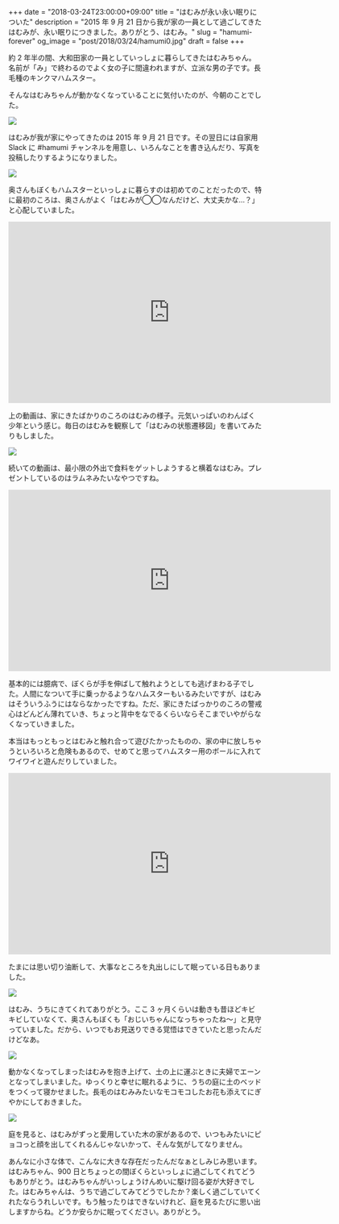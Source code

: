 +++
date = "2018-03-24T23:00:00+09:00"
title = "はむみが永い永い眠りについた"
description = "2015 年 9 月 21 日から我が家の一員として過ごしてきたはむみが、永い眠りにつきました。ありがとう、はむみ。"
slug = "hamumi-forever"
og_image = "post/2018/03/24/hamumi0.jpg"
draft = false
+++

約 2 年半の間、大和田家の一員としていっしょに暮らしてきたはむみちゃん。名前が「み」で終わるのでよく女の子に間違われますが、立派な男の子です。長毛種のキンクマハムスター。

そんなはむみちゃんが動かなくなっていることに気付いたのが、今朝のことでした。

<img src="/post/2018/03/24/hamumi0.jpg">

はむみが我が家にやってきたのは 2015 年 9 月 21 日です。その翌日には自家用 Slack に #hamumi チャンネルを用意し、いろんなことを書き込んだり、写真を投稿したりするようになりました。

<img src="/post/2018/03/24/hamumi-report.png">

奥さんもぼくもハムスターといっしょに暮らすのは初めてのことだったので、特に最初のころは、奥さんがよく「はむみが◯◯なんだけど、大丈夫かな…？」と心配していました。

<iframe src="https://player.vimeo.com/video/148823831" width="640" height="360" frameborder="0" webkitallowfullscreen mozallowfullscreen allowfullscreen></iframe>

上の動画は、家にきたばかりのころのはむみの様子。元気いっぱいのわんぱく少年という感じ。毎日のはむみを観察して「はむみの状態遷移図」を書いてみたりもしました。

<img src="/post/2018/03/24/state-machine.jpg">

続いての動画は、最小限の外出で食料をゲットしようすると横着なはむみ。プレゼントしているのはラムネみたいなやつですね。

<iframe src="https://player.vimeo.com/video/173290197" width="640" height="360" frameborder="0" webkitallowfullscreen mozallowfullscreen allowfullscreen></iframe>

基本的には臆病で、ぼくらが手を伸ばして触れようとしても逃げまわる子でした。人間になついて手に乗っかるようなハムスターもいるみたいですが、はむみはそういうふうにはならなかったですね。ただ、家にきたばっかりのころの警戒心はどんどん薄れていき、ちょっと背中をなでるくらいならそこまでいやがらなくなっていきました。

本当はもっともっとはむみと触れ合って遊びたかったものの、家の中に放しちゃうといろいろと危険もあるので、せめてと思ってハムスター用のボールに入れてワイワイと遊んだりしていました。

<iframe src="https://player.vimeo.com/video/261622846" width="640" height="360" frameborder="0" webkitallowfullscreen mozallowfullscreen allowfullscreen></iframe>

たまには思い切り油断して、大事なところを丸出しにして眠っている日もありました。

<img src="/post/2018/03/24/tamami.jpg">

はむみ、うちにきてくれてありがとう。ここ 3 ヶ月くらいは動きも昔ほどキビキビしていなくて、奥さんもぼくも「おじいちゃんになっちゃったね〜」と見守っていました。だから、いつでもお見送りできる覚悟はできていたと思ったんだけどなあ。

<img src="/post/2018/03/24/hamumi1.jpg">

動かなくなってしまったはむみを抱き上げて、土の上に運ぶときに夫婦でエーンとなってしまいました。ゆっくりと幸せに眠れるように、うちの庭に土のベッドをつくって寝かせました。長毛のはむみみたいなモコモコしたお花も添えてにぎやかにしておきました。

<img src="/post/2018/03/24/hamumi-grave.jpg">

庭を見ると、はむみがずっと愛用していた木の家があるので、いつもみたいにピョコっと顔を出してくれるんじゃないかって、そんな気がしてなりません。

あんなに小さな体で、こんなに大きな存在だったんだなぁとしみじみ思います。はむみちゃん、900 日とちょっとの間ぼくらといっしょに過ごしてくれてどうもありがとう。はむみちゃんがいっしょうけんめいに駆け回る姿が大好きでした。はむみちゃんは、うちで過ごしてみてどうでしたか？楽しく過ごしていてくれたならうれしいです。もう触ったりはできないけれど、庭を見るたびに思い出しますからね。どうか安らかに眠ってください。ありがとう。

